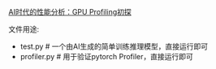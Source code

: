 [AI时代的性能分析：GPU Profiling初探](https://mp.weixin.qq.com/s/pvWEeOb-WnMDqQPsWJ1xxA)


文件用途:
- test.py # 一个由AI生成的简单训练推理模型，直接运行即可
- profiler.py # 用于验证pytorch Profiler，直接运行即可
